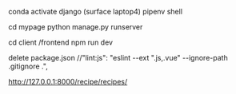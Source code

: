 conda activate django  (surface laptop4)
pipenv shell

cd mypage
python manage.py runserver

cd client /frontend
npm run dev

delete package.json    //"lint:js": "eslint --ext \".js,.vue\" --ignore-path .gitignore .",


http://127.0.0.1:8000/recipe/recipes/
